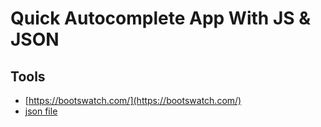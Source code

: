 # Quick Autocomplete App With JS & JSON

## Tools
 - [https://bootswatch.com/](https://bootswatch.com/)
 - [json file](https://gist.github.com/bradtraversy/20dee7787486d10db3bd1f55fae5fdf4)